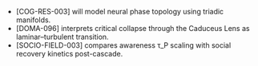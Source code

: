 * [COG-RES-003] will model neural phase topology using triadic manifolds.
* [DOMA-096] interprets critical collapse through the Caduceus Lens as laminar–turbulent transition.
* [SOCIO-FIELD-003] compares awareness τ_P scaling with social recovery kinetics post-cascade.
